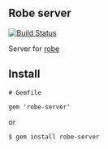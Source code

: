 ## Robe server

[![Build Status](https://travis-ci.org/AfsmNGhr/robe-server.svg?branch=master)](https://travis-ci.org/AfsmNGhr/robe-server "Build status from Travis CI")

Server for [robe](https://github.com/dgutov/robe)

## Install

```.ruby
# Gemfile

gem 'robe-server'
```

or

```.bash
$ gem install robe-server
```
